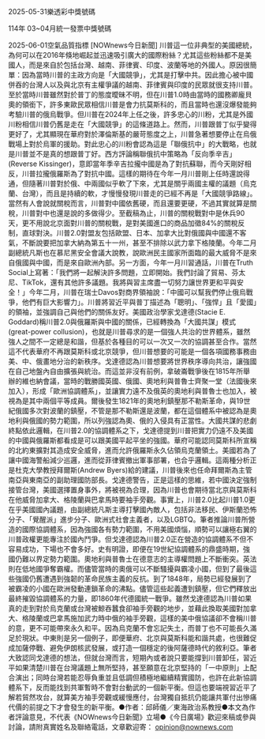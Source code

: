 
2025-05-31樂透彩中獎號碼

                                
114年 03~04月統一發票中獎號碼
                             
2025-06-01空氣品質指標
                              [NOWnews今日新聞] 川普這一位非典型的美國總統，為何可以在2016年倏地崛起並迅速吸引廣大的國際粉絲？尤其這些粉絲都不是美國人，而是來自於包括台灣、越南、菲律賓、印度、波蘭等地的外國人。原因很簡單：因為當時川普的主政方向是「大國競爭」，尤其是打擊中共。因此擔心被中國併吞的台灣人以及與北京有主權爭議的越南、菲律賓與印度的民眾就很支持川普。至於當時川普雖然對於普丁的態度曖昧不明，但在川普1.0時由當時的國務卿龐貝奧的領銜下，許多東歐民眾相信川普是會力抗莫斯科的，而且當時也還沒爆發能夠考驗川普的俄烏戰爭。但川普在2024年上任之後，許多忠心的川粉，尤其是外國川粉相信川普仍舊是走在「大國競爭」的這條道路上。然而，川普跟普丁似乎變得更好了，尤其顯現在華府對於澤倫斯基的嚴苛態度之上，川普急著想要停止在烏俄戰場上對於烏軍的援助。對此忠心的川粉會認為這是「聯俄抗中」的大戰略，也就是川普並不是真的想跟普丁好。西方評論稱聯俄抗中策略為「反向季辛吉」(Reverse Kissinger)，意即當年季辛吉拉攏中國是為了對抗蘇聯，而今天剛好相反，川普拉攏俄羅斯為了對抗中國。這樣的期待在今年一月川普剛上任時還說得通，但隨著川普對於俄、中兩國似乎軟了下來，尤其是關乎兩國主權的議題（烏克蘭、台灣），而且是持續的軟，才慢慢發現川普走的已經不再是「大國競爭路線」。當然有人會說就關稅而言，川普對中國依舊硬，而且還要更硬，不過其實就算是關稅，川普對中也還是說的多做得少。至截稿為止，川普的關稅戰對中是休兵90天，更不用說北京面對川普的關稅戰，是對美國進口的商品加徵84%的關稅反制，直球對決。川普2.0對盟友包括歐盟、日本、加拿大比對俄國與中國還不客氣，不斷說要把加拿大納為第五十一州，甚至不排除以武力拿下格陵蘭。今年二月副總統凡斯也在慕尼黑安全會議大說教，說歐洲民主國家所面臨的最大威脅不是來自俄國與中國，而是來自歐洲內部。另一方面，今年一月川習通話，川普在Truth Social上寫著：「我們將一起解決許多問題，立即開始。我們討論了貿易、芬太尼、TikTok，還有其他許多議題。我將與習主席盡一切努力讓世界更和平與安全！」今年二月，川普在瑞士Davos對商界領袖說：「中國可以幫我們停止俄烏戰爭，他們有巨大影響力」。川普將習近平與普丁描述為「聰明」、「強悍」且「愛國」的領袖，並強調自己與他們的關係友好。美國政治學家戈達德(Stacie E. Goddard)稱川普2.0與俄羅斯與中國的關係，已經轉換為「大國共謀」模式(great-power collusion)，也就是川普尋求的是一個強人共治的世界體系，雖然強人之間不一定總是和諧，但基於各種目的可以一次又一次的協調甚至合作。當然這不代表華府不再跟莫斯科或北京競爭，但川普想要的可能是一個各項國務事務由美、中、俄畫地分治的新秩序。戈達德認為川普想要將世界秩序導向共治，讓強國在自己地盤內自由擴張與統治。而這並非沒有前例，拿破崙戰爭後在1815年所舉辦的維也納會議，當時的戰勝國英國、俄國、奧地利與普魯士齊聚一堂（法國後來加入），形成「歐洲協調體系」，並讓實力遠不及俄英的奧地利與普魯士也加入，被視為是其中兩個平等成員。爾後發生1821年的奧地利鎮壓那不勒斯革命，與19世紀俄國多次對波蘭的鎮壓，不管是那不勒斯還是波蘭，都在這個體系中被認為是奧地利與俄國的勢力範圍，所以列強認為奧、俄的入侵具有正當性。大國共謀的悲劇終點依此邏輯，在川普2.0的協調體系之下，戈達德提到川普把實力仍遠不及美國的中國與俄羅斯都看成是可以跟美國平起平坐的強國。華府可能認同莫斯科所宣稱的北約東擴對其造成安全威脅，進而允許俄羅斯永久佔領烏克蘭領土。美國若為了讓中國海警船減少巡邏，進而從菲律賓撤出軍事部署，也合乎邏輯。這兩種分析正是杜克大學教授拜爾斯(Andrew Byers)給的建議，川普後來也任命拜爾斯為主管南亞與東南亞的副助理國防部長。戈達德警告，正是這樣的思維，若中國決定強制接管台灣，美國選擇置身事外，將被視為合理，因為川普也會期待當北京與莫斯科在他威脅加拿大、格陵蘭與巴拿馬時要袖手旁觀。事實上，川普2.0比起川普1.0更在乎美國國內議題，由副總統凡斯主導打擊國內敵人，包括非法移民、伊斯蘭恐怖分子、「覺醒派」進步分子、歐洲式社會主義者，以及LGBTQ。筆者推論川普所營造的國際協調體系，因為強國各有勢力範圍，不用美國煩惱，順勢可以讓極右翼的川普政權更能專注於國內鬥爭。但戈達德認為川普2.0正在營造的協調體系不但不容易成功，下場也不會多好。史有明證，即便在19世紀協調體系的鼎盛時期，強國仍難以界定勢力範圍。奧地利與普魯士在德意志的主導權問題上不斷衝突。英法則在低地國爭奪霸權。而儘管當時的奧俄可以不斷騷擾與霸凌小國，但到了最後這些強國仍舊遭遇到強韌的革命民族主義的反抗。到了1848年，局勢已經發展到了被霸凌的小國在歐洲發動連鎖革命的沸點。儘管這些起義遭到鎮壓，但它們釋放出最終摧毀協調體系的力量，即1860年代德國統一戰爭。雖然戈達德認為川普如果真的走到對於烏克蘭或台灣被鯨吞蠶食卻袖手旁觀的地步，並藉此換取美國對加拿大、格陵蘭或巴拿馬施加武力時中俄的袖手旁觀，這樣的美中俄協議卻不會稱川普的意，更不可能帶來永久和平。因為烏克蘭不會忘記失土，而普丁也不可能長久滿足於現狀。中東則是另一個例子，即便華府、北京與莫斯科能和諧共處，也很難促成加薩停戰、避免伊朗核武發展，或打造一個穩定的後阿薩德時代的敘利亞。筆者大致認同戈達德的想法，但就台灣而言，短期內或者說只要能撐到川普卸任，習近平如果清楚川普在台灣議題上無所堅持，甚至願意在北京堅持的「一中原則」上配合演出；同時台灣若能忍辱負重並且低調但積極地繼續精實國防，也許在此新協調體系下，反而能找到共軍暫時不會對台動武的一個新平衡。但這也要端視習近平了解若貿然攻台，就算美方袖手旁觀或緩慢應付，台灣獨自抵抗仍能讓共軍付出慘痛代價的前提之下才會發生的新平衡。●作者：邱師儀／東海政治系教授●本文為作者評論意見，不代表《NOWnews今日新聞》立場●《今日廣場》歡迎來稿或參與討論，請附真實姓名及聯絡電話，文章歡迎寄： opinion@nownews.com
